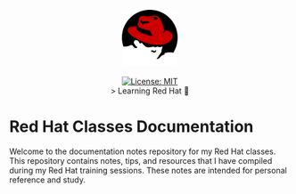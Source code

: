 <p align="center">
  <img src="_assets/images/red-hat-logo-png-transparent.png" alt="Header" width="100" height="100"><br><br>
  <a href="https://opensource.org/licenses/MIT">
    <img src="https://img.shields.io/badge/License-MIT-yellow.svg" alt="License: MIT"></a><br>
    > Learning Red Hat 🚀</a>
</p>

# Red Hat Classes Documentation

Welcome to the documentation notes repository for my Red Hat classes. This repository contains notes, tips, and resources that I have compiled during my Red Hat training sessions. These notes are intended for personal reference and study.

